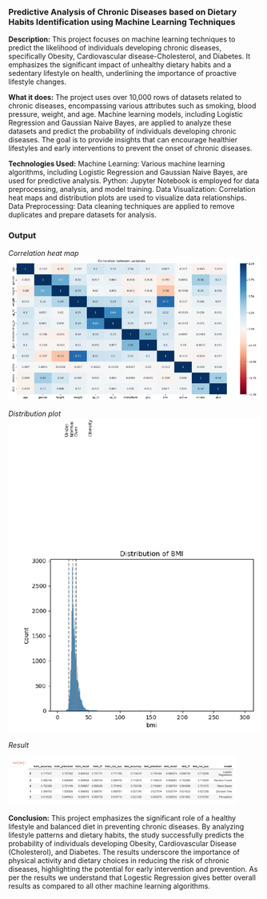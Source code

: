 ### Predictive Analysis of Chronic Diseases based on Dietary Habits Identification using Machine Learning Techniques

**Description:** This project focuses on machine learning techniques to predict the likelihood of individuals developing chronic diseases, specifically Obesity, Cardiovascular disease-Cholesterol, and Diabetes. It emphasizes the significant impact of unhealthy dietary habits and a sedentary lifestyle on health, underlining the importance of proactive lifestyle changes.

**What it does:** The project uses over 10,000 rows of datasets related to chronic diseases, encompassing various attributes such as smoking, blood pressure, weight, and age. Machine learning models, including Logistic Regression and Gaussian Naive Bayes, are applied to analyze these datasets and predict the probability of individuals developing chronic diseases. The goal is to provide insights that can encourage healthier lifestyles and early interventions to prevent the onset of chronic diseases.

**Technologies Used:** 
Machine Learning: Various machine learning algorithms, including Logistic Regression and Gaussian Naive Bayes, are used for predictive analysis.
Python: Jupyter Notebook is employed for data preprocessing, analysis, and model training.
Data Visualization: Correlation heat maps and distribution plots are used to visualize data relationships.
Data Preprocessing: Data cleaning techniques are applied to remove duplicates and prepare datasets for analysis.

### Output
*Correlation heat map*
![Capture.PNG](Capture.PNG)

*Distribution plot*
![Capture1.PNG](Capture1.PNG)

*Result*

![Capture2.PNG](Capture2.PNG)

**Conclusion:** This project emphasizes the significant role of a healthy lifestyle and balanced diet in preventing chronic diseases. By analyzing lifestyle patterns and dietary habits, the study successfully predicts the probability of individuals developing Obesity, Cardiovascular Disease (Cholesterol), and Diabetes. The results underscore the importance of physical activity and dietary choices in reducing the risk of chronic diseases, highlighting the potential for early intervention and prevention. As per the results we understand that Logestic Regression gives better overall results as compared to all other machine learning algorithms.

